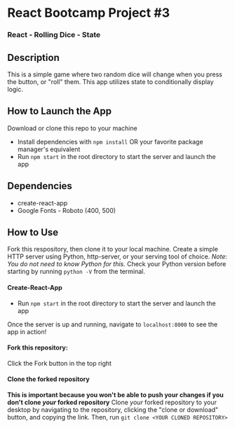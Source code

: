 # React Bootcamp Project #3

### React - Rolling Dice - State

## Description
This is a simple game where two random dice will change when you press the button, or "roll" them. This app utilizes state to conditionally display logic.

<!-- <img src="example.png" alt="Example image" width="350" align="center"/> -->


## How to Launch the App
Download or clone this repo to your machine
- Install dependencies with `npm install` OR your favorite package manager's equivalent
- Run `npm start` in the root directory to start the server and launch the app

## Dependencies
- create-react-app
- Google Fonts - Roboto (400, 500)


## How to Use
Fork this respository, then clone it to your local machine. Create a simple HTTP server using Python, http-server, or your serving tool of choice. _Note: You do not need to know Python for this._  Check your Python version before starting by running `python -V` from the terminal.

#### Create-React-App
- Run `npm start` in the root directory to start the server and launch the app

Once the server is up and running, navigate to `localhost:8000` to see the app in action! 

#### Fork this repository:
Click the Fork button in the top right

#### Clone the forked repository
**This is important because you won't be able to push your changes if you don't clone _your_ forked repository**
Clone _your_ forked repository to your desktop by navigating to the repository, clicking the "clone or download" button, and copying the link. Then, run `git clone <YOUR CLONED REPOSITORY>`

